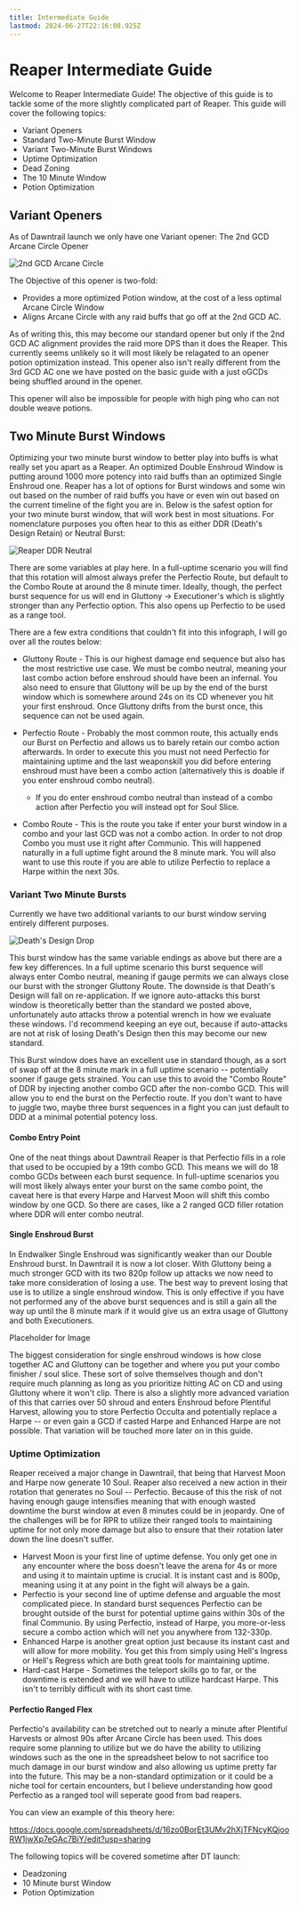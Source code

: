 ```yaml
---
title: Intermediate Guide
lastmod: 2024-06-27T22:16:08.925Z
---
```

# Reaper Intermediate Guide

Welcome to Reaper Intermediate Guide! The objective of this guide is to tackle some of the more slightly complicated part of Reaper. This guide will cover the following topics:



* Variant Openers
* Standard Two-Minute Burst Window
* Variant Two-Minute Burst Windows
* Uptime Optimization
* Dead Zoning
* The 10 Minute Window
* Potion Optimization





## Variant Openers

As of Dawntrail launch we only have one Variant opener: The 2nd GCD Arcane Circle Opener



![](/img/jobs/rpr/reaper_opener_2nd_gcd_ac_.png "2nd GCD Arcane Circle")



The Objective of this opener is two-fold:

* Provides a more optimized Potion window, at the cost of a less optimal Arcane Circle Window
* Aligns Arcane Circle with any raid buffs that go off at the 2nd GCD AC.



As of writing this, this may become our standard opener but only if the 2nd GCD AC alignment provides the raid more DPS than it does the Reaper. This currently seems unlikely so it will most likely be relagated to an opener potion optimization instead. This opener also isn't really different from the 3rd GCD AC one we have posted on the basic guide with a just oGCDs being shuffled around in the opener.

This opener will also be impossible for people with high ping who can not double weave potions. 



## Two Minute Burst Windows



Optimizing your two minute burst window to better play into buffs is what really set you apart as a Reaper. An optimized Double Enshroud Window is putting around 1000 more potency into raid buffs than an optimized Single Enshroud one. Reaper has a lot of options for Burst windows and some win out based on the number of raid buffs you have or even win out based on the current timeline of the fight you are in. Below is the safest option for your two minute burst window, that will work best in most situations.  For nomenclature purposes you often hear to this as either DDR (Death's Design Retain) or Neutral Burst:

![](/img/jobs/rpr/reaper_standard_double-shroud_deaths_design_retain_ddr.png "Reaper DDR Neutral")



There are some variables at play here. In a full-uptime scenario you will find that this rotation will almost always prefer the Perfectio Route, but default to the Combo Route at around the 8 minute timer. Ideally, though, the perfect burst sequence for us will end in Gluttony -> Executioner's which is slightly stronger than any Perfectio option. This also opens up Perfectio to be used as a range tool.



There are a few extra conditions that couldn't fit into this infograph, I will go over all the routes below:

* Gluttony Route - This is our highest damage end sequence but also has the most restrictive use case. We must be combo neutral, meaning your last combo action before enshroud should have been an infernal. You also need to ensure that Gluttony will be up by the end of the burst window which is somewhere around 24s on its CD whenever you hit your first enshroud. Once Gluttony drifts from the burst once, this sequence can not be used again.
* Perfectio Route - Probably the most common route, this actually ends our Burst on Perfectio and allows us to barely retain our combo action afterwards. In order to execute this you must not need Perfectio for maintaining uptime and the last weaponskill you did before entering enshroud must have been a combo action (alternatively this is doable if you enter enshroud combo neutral).

  * If you do enter enshroud combo neutral than instead of a combo action after Perfectio you will instead opt for Soul Slice.
* Combo Route - This is the route you take if enter your burst window in a combo and your last GCD was not a combo action. In order to not drop Combo you must use it right after Communio. This will happened naturally in a full uptime fight around the 8 minute mark. You will also want to use this route if you are able to utilize Perfectio to replace a Harpe within the next 30s.



### Variant Two Minute Bursts



Currently we have two additional variants to our burst window serving entirely different purposes.



![](/img/jobs/rpr/reaper_standard_double-shroud_death_designs_drop_ddd.png "Death's Design Drop")



This burst window has the same variable endings as above but there are a few key differences. In a full uptime scenario this burst sequence will always enter Combo neutral, meaning if gauge permits we can always close our burst with the stronger Gluttony Route. The downside is that Death's Design will fall on re-application. If we ignore auto-attacks this burst window is theoretically better than the standard we posted above, unfortunately auto attacks throw a potential wrench in how we evaluate these windows. I'd recommend keeping an eye out, because if auto-attacks are not at risk of losing Death's Design then this may become our new standard.



This Burst window does have an excellent use in standard though, as a sort of swap off at the 8 minute mark in a full uptime scenario -- potentially sooner if gauge gets strained. You can use this to avoid the "Combo Route" of DDR by injecting another combo GCD after the non-combo GCD. This will allow you to end the burst on the Perfectio route. If you don't want to have to juggle two, maybe three burst sequences in a fight you can just default to DDD at a minimal potential potency loss.



#### Combo Entry Point

One of the neat things about Dawntrail Reaper is that Perfectio fills in a role that used to be occupied by a 19th combo GCD. This means we will do 18 combo GCDs between each burst sequence. In full-uptime scenarios you will most likely always enter your burst on the same combo point, the caveat here is that every Harpe and Harvest Moon will shift this combo window by one GCD. So there are cases, like a 2 ranged GCD filler rotation where DDR will enter combo neutral.



#### Single Enshroud Burst

In Endwalker Single Enshroud was significantly weaker than our Double Enshroud burst. In Dawntrail it is now a lot closer. With Gluttony being a much stronger GCD with its two 820p follow up attacks we now need to take more consideration of losing a use. The best way to prevent losing that use is to utilize a single enshroud window. This is only effective if you have not performed any of the above burst sequences and is still a gain all the way up until the 8 minute mark if it would give us an extra usage of Gluttony and both Executioners.



Placeholder for Image



The biggest consideration for single enshroud windows is how close together AC and Gluttony can be together and where you put your combo finisher / soul slice. These sort of solve themselves though and don't require much planning as long as you prioritize hitting AC on CD and using Gluttony where it won't clip. There is also a slightly more advanced variation of this that carries over 50 shroud and enters Enshroud before Plentiful Harvest, allowing you to store Perfectio Occulta and potentially replace a Harpe -- or even gain a GCD if casted Harpe and Enhanced Harpe are not possible. That variation will be touched more later on in this guide.





### Uptime Optimization



Reaper received a major change in Dawntrail, that being that Harvest Moon and Harpe now generate 10 Soul. Reaper also received a new action in their rotation that generates no Soul -- Perfectio. Because of this the risk of not having enough gauge intensifies meaning that with enough wasted downtime the burst window at even 8 minutes could be in jeopardy. One of the challenges will be for RPR to utilize their ranged tools to maintaining uptime for not only more damage but also to ensure that their rotation later down the line doesn't suffer.



* Harvest Moon is your first line of uptime defense. You only get one in any encounter where the boss doesn't leave the arena for 4s or more and using it to maintain uptime is crucial. It is instant cast and is 800p, meaning using it at any point in the fight will always be a gain.
* Perfectio is your second line of uptime defense and arguable the most complicated piece. In standard burst sequences Perfectio can be brought outside of the burst for potential uptime gains within 30s of the final Communio. By using Perfectio, instead of Harpe, you more-or-less secure a combo action which will net you anywhere from 132-330p. 
* Enhanced Harpe is another great option just because its instant cast and will allow for more mobility. You get this from simply using Hell's Ingress or Hell's Regress which are both great tools for maintaining uptime.
* Hard-cast Harpe - Sometimes the teleport skills go to far, or the downtime is extended and we will have to utilize hardcast Harpe. This isn't to terribly difficult with its short cast time.



#### Perfectio Ranged Flex

Perfectio's availability can be stretched out to nearly a minute after Plentiful Harvests or almost 90s after Arcane Circle has been used. This does require some planning to utilize but we do have the ability to utilizing windows such as the one in the spreadsheet below to not sacrifice too much damage in our burst window and also allowing us uptime pretty far into the future. This may be a non-standard optimization or it could be a niche tool for certain encounters, but I believe understanding how good Perfectio as a ranged tool will seperate good from bad reapers.

You can view an example of this theory here:

<https://docs.google.com/spreadsheets/d/16zo0BorEt3UMv2hXjTFNcyKQjooRW1jwXp7eGAc7BiY/edit?usp=sharing>



The following topics will be covered sometime after DT launch:

* Deadzoning
* 10 Minute burst Window
* Potion Optimization